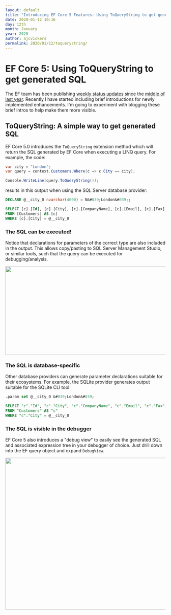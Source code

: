```yaml
---
layout: default
title: "Introducing EF Core 5 Features: Using ToQueryString to get generated SQL"
date: 2020-01-12 10:16
day: 12th
month: January
year: 2020
author: ajcvickers
permalink: 2020/01/12/toquerystring/
---
```


# EF Core 5: Using ToQueryString to get generated SQL

The EF team has been publishing <a href="https://github.com/dotnet/efcore/issues/19549">weekly status updates</a> since the <a href="https://github.com/dotnet/efcore/issues/15403">middle of last year</a>. Recently I have started including brief introductions for newly implemented enhancements. I'm going to experiment with blogging these brief intros to help make them more visible.

<h2>ToQueryString: A simple way to get generated SQL</h2>

EF Core 5.0 introduces the `ToQueryString` extension method which will return the SQL generated by EF Core when executing a LINQ query. For example, the code:

```C#
var city = "London";
var query = context.Customers.Where(c => c.City == city);

Console.WriteLine(query.ToQueryString());
```

results in this output when using the SQL Server database provider:

```SQL
DECLARE @__city_0 nvarchar(4000) = N&#039;London&#039;;

SELECT [c].[Id], [c].[City], [c].[CompanyName], [c].[Email], [c].[Fax], [c].[Name], [c].[Phone]
FROM [Customers] AS [c]
WHERE [c].[City] = @__city_0
```

<h3>The SQL can be executed!</h3>

Notice that declarations for parameters of the correct type are also included in the output. This allows copy/pasting to SQL Server Management Studio, or similar tools, such that the query can be executed for debugging/analysis.

<a href="https://oneunicorn.files.wordpress.com/2020/01/annotation-2020-01-12-095104.png"><img src="https://oneunicorn.files.wordpress.com/2020/01/annotation-2020-01-12-095104.png" alt="" width="640" height="277" class="alignright size-full wp-image-528" /></a>

<h3>The SQL is database-specific</h3>

Other database providers can generate parameter declarations suitable for their ecosystems. For example, the SQLite provider generates output suitable for the SQLite CLI tool:

```SQL
.param set @__city_0 &#039;London&#039;

SELECT "c"."Id", "c"."City", "c"."CompanyName", "c"."Email", "c"."Fax", "c"."Name", "c"."Phone"
FROM "Customers" AS "c"
WHERE "c"."City" = @__city_0
```

<h3>The SQL is visible in the debugger</h3>

EF Core 5 also introduces a "debug view" to easily see the generated SQL and associated expression tree in your debugger of choice. Just drill down into the EF query object and expand <code>DebugView</code>.

<a href="https://oneunicorn.files.wordpress.com/2020/01/querydebugview.png"><img src="https://oneunicorn.files.wordpress.com/2020/01/querydebugview.png" alt="" width="640" height="475" class="alignright size-full wp-image-541" /></a>
